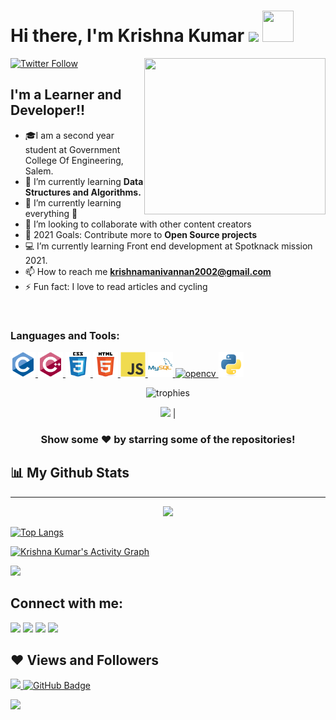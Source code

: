 <!--### Hi there 👋-->


<h1><b> Hi there, I'm Krishna Kumar <!--👋--> <img src="https://raw.githubusercontent.com/MartinHeinz/MartinHeinz/master/wave.gif" width="30px"></b>
<img src="https://media.giphy.com/media/mGcNjsfWAjY5AEZNw6/giphy.gif" width="50px" height="50px"></h1>

<img src="https://i.pinimg.com/736x/3f/13/57/3f1357daa60daa686dfef453dc31271b.jpg" width="290px" height="250px" align="right" >

[![Twitter Follow](https://img.shields.io/twitter/follow/krishnakumar_m_?color=1DA1F2&logo=twitter&style=for-the-badge)](https://twitter.com/krishnakumar_m_)
## I'm a Learner and Developer!!
- 🎓I am a second year student at Government College Of Engineering, Salem. 
- 🌱 I’m currently learning **Data Structures and Algorithms.**
- 🌱 I’m currently learning everything 🤣
- 👯 I’m looking to collaborate with other content creators
- 🥅 2021 Goals: Contribute more to **Open Source projects**
- 💻 I’m currently learning Front end development at Spotknack mission 2021.
- 📫 How to reach me **krishnamanivannan2002@gmail.com**
- ⚡ Fun fact: I love to read articles and cycling
<br />




<h3 align="left">Languages and Tools:</h3>
<p align="left"> <a href="https://www.cprogramming.com/" target="_blank"> <img src="https://raw.githubusercontent.com/devicons/devicon/master/icons/c/c-original.svg" alt="c" width="40" height="40"/> </a> <a href="https://www.w3schools.com/cpp/" target="_blank"> <img src="https://raw.githubusercontent.com/devicons/devicon/master/icons/cplusplus/cplusplus-original.svg" alt="cplusplus" width="40" height="40"/> </a> <a href="https://www.w3schools.com/css/" target="_blank"> <img src="https://raw.githubusercontent.com/devicons/devicon/master/icons/css3/css3-original-wordmark.svg" alt="css3" width="40" height="40"/> </a> <a href="https://www.w3.org/html/" target="_blank"> <img src="https://raw.githubusercontent.com/devicons/devicon/master/icons/html5/html5-original-wordmark.svg" alt="html5" width="40" height="40"/> </a> <a href="https://developer.mozilla.org/en-US/docs/Web/JavaScript" target="_blank"> <img src="https://raw.githubusercontent.com/devicons/devicon/master/icons/javascript/javascript-original.svg" alt="javascript" width="40" height="40"/> </a> <a href="https://www.mysql.com/" target="_blank"> <img src="https://raw.githubusercontent.com/devicons/devicon/master/icons/mysql/mysql-original-wordmark.svg" alt="mysql" width="40" height="40"/> </a> <a href="https://opencv.org/" target="_blank"> <img src="https://www.vectorlogo.zone/logos/opencv/opencv-icon.svg" alt="opencv" width="40" height="40"/> </a> <a href="https://www.python.org" target="_blank"> <img src="https://raw.githubusercontent.com/devicons/devicon/master/icons/python/python-original.svg" alt="python" width="40" height="40"/> </a> </p>





<!--
### Languages and Tools:

[<img align="left" alt="HTML5" width="26px" src="https://raw.githubusercontent.com/github/explore/80688e429a7d4ef2fca1e82350fe8e3517d3494d/topics/html/html.png" />][github]
[<img align="left" alt="CSS3" width="26px" src="https://raw.githubusercontent.com/github/explore/80688e429a7d4ef2fca1e82350fe8e3517d3494d/topics/css/css.png" />][github]

[<img align="left" alt="JavaScript" width="26px" src="https://raw.githubusercontent.com/github/explore/80688e429a7d4ef2fca1e82350fe8e3517d3494d/topics/javascript/javascript.png" />][github]

[<img align="left" alt="SQL" width="26px" src="https://raw.githubusercontent.com/github/explore/80688e429a7d4ef2fca1e82350fe8e3517d3494d/topics/sql/sql.png" />][github]
[<img align="left" alt="MySQL" width="26px" src="https://raw.githubusercontent.com/github/explore/80688e429a7d4ef2fca1e82350fe8e3517d3494d/topics/mysql/mysql.png" />][github]

<br />
<br />
-->




<p align="center">
<img src="https://github-profile-trophy.vercel.app/?username=KrishnaKumar2002&row=2&column=3&margin-w=8&margin-h=8" alt="trophies" />
</p>


<p align=center >
<img src="https://github-readme-streak-stats.herokuapp.com/?user=KrishnaKumar2002" /> |
</p>

<h3 align="center">
 Show some ❤️ by starring some of the repositories!
</h3>




<!--
<p align="center">
    <a href="https://github.com/KrishnaKumar2002/github-readme-streak-stats">
        <img title="🔥 Get streak stats for your profile at git.io/streak-stats" alt="Krishna Kumar's streak" src="https://github-readme-streak-stats.herokuapp.com/?user=KrishnaKumar2002&theme=black-ice&hide_border=true&stroke=0000&background=060A0CD0"/>
    </a>
</p>
-->


<!--
 ![Snake animation](https://github.com/KrishnaKumar2002/KrishnaKumar2002/blob/output/github-contribution-grid-snake.svg)
-->
<!--rafaballerini2-->


## 📊 My Github Stats
---
<p align=center>
 <img src="https://github-readme-stats.vercel.app/api?username=KrishnaKumar2002&show_icons=true&theme=tokyonight&count_private=true" />
</p>



<!--
[![Krishna Kumar's GitHub stats](https://github-readme-stats.vercel.app/api?username=KrishnaKumar2002)](https://github.com/KrishnaKumar2002/github-readme-stats)
-->
<p align=center>
 
[![Top Langs](https://github-readme-stats.vercel.app/api/top-langs/?username=KrishnaKumar2002&layout=compact)](https://github.com/KrishnaKumar2002/github-readme-stats)

</p>



<a href="https://github.com/KrishnaKumar2002/github-readme-activity-graph"><img alt="Krishna Kumar's Activity Graph" src="https://activity-graph.herokuapp.com/graph?username=KrishnaKumar2002&bg_color=0D1117&color=5BCDEC&line=5BCDEC&point=FFFFFF&hide_border=true" /></a>
<br/>






<img src="https://cr-ss-service.azurewebsites.net/api/ScreenShot?widget=summary&username=KrishnaKumar2002" />


## Connect with me:
<p align="left">
<a href = "https://www.linkedin.com/in/krishna-kumar-m"><img src="https://img.icons8.com/fluent/48/000000/linkedin.png"/></a>
<a href = "https://twitter.com/krishnakumar_m_"><img src="https://img.icons8.com/fluent/48/000000/twitter.png"/></a>
<a href = "https://www.instagram.com/krishna_kumar._._/"><img src="https://img.icons8.com/fluent/48/000000/instagram-new.png"/></a>
<a href = "https://www.youtube.com/channel/UC97edBd_Z83NnLw36gKHeEQ"><img src="https://img.icons8.com/color/48/000000/youtube-play.png"/></a>
</p>


## ❤ Views and Followers
<a href="https://github.com/Meghna-DAS/github-profile-views-counter">
    <img src="https://komarev.com/ghpvc/?username=KrishnaKumar2002">
</a>
<a href="https://github.com/KrishnaKumar2002?tab=followers"><img src="https://img.shields.io/github/followers/KrishnaKumar2002?label=Followers&style=social" alt="GitHub Badge"></a>

<img
  src="https://cr-skills-chart-widget.azurewebsites.net/api/api?username=KrishnaKumar2002" width=600px 
/>




<!--
<p><img align="left" src="https://github-readme-stats.vercel.app/api/top-langs?username=KrishnaKumar2002&show_icons=true&locale=en&layout=compact" alt="KrishnaKumar2002" /></p>
<p>&nbsp;<img align="center" src="https://github-readme-stats.vercel.app/api?username=KrishnaKumar2002&show_icons=true&locale=en" alt="KrishnaKumar2002" /></p>
-->




[youtube]: https://www.youtube.com/channel/UC97edBd_Z83NnLw36gKHeEQ
[twitter]: https://twitter.com/krishnakumar_m_
[linkedin]: https://www.linkedin.com/in/krishna-kumar-m
[instagram]: https://www.instagram.com/krishna_kumar._._/
[github]: https://github.com/KrishnaKumar2002




<!--
**KrishnaKumar2002/KrishnaKumar2002** is a ✨ _special_ ✨ repository because its `README.md` (this file) appears on your GitHub profile.

Here are some ideas to get you started:

- 🔭 I’m currently working on ...
- 🌱 I’m currently learning ...
- 👯 I’m looking to collaborate on ...
- 🤔 I’m looking for help with ...
- 💬 Ask me about ...
- 📫 How to reach me: ...
- 😄 Pronouns: ...
- ⚡ Fun fact: ...
-->
